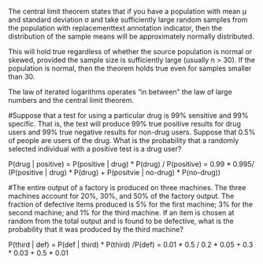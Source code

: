 The central limit theorem states that if you have a population with mean μ and standard deviation σ and take sufficiently large random samples from the population with replacementtext annotation indicator, then the distribution of the sample means will be approximately normally distributed.

This will hold true regardless of whether the source population is normal or skewed, provided the sample size is sufficiently large (usually n > 30). If the population is normal, then the theorem holds true even for samples smaller than 30.

The law of iterated logarithms operates “in between” the law of large numbers and the central limit theorem.

#Suppose that a test for using a particular drug is 99% sensitive and 99% specific. That is, the test will produce 99% true positive results for drug users and 99% true negative results for non-drug users. Suppose that 0.5% of people are users of the drug. What is the probability that a randomly selected individual with a positive test is a drug user?

P(drug | positive) = P(positive | drug) * P(drug) / P(positive) = 0.99 * 0.995/ (P(positive | drug) * P(drug) + P(positvie | no-drug) * P(no-drug))

#The entire output of a factory is produced on three machines. The three machines account for 20%, 30%, and 50% of the factory output. The fraction of defective items produced is 5% for the first machine; 3% for the second machine; and 1% for the third machine. If an item is chosen at random from the total output and is found to be defective, what is the probability that it was produced by the third machine?

P(third | def) = P(def | third) * P(third) /P(def) = 0.01 * 0.5 / 0.2 * 0.05 + 0.3 * 0.03 + 0.5 * 0.01

